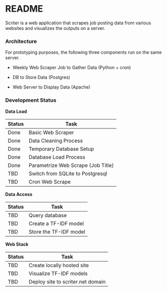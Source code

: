 # README

Scriter is a web application that scrapes job posting data from various
websites and visualizes the outputs on a server.


### Architecture

For prototyping purposes, the following three components run on the
same server.

* Weekly Web Scraper Job to Gather Data (Python + cron)

* DB to Store Data (Postgres)

* Web Server to Display Data (Apache)


### Development Status

**Data Load**

| Status  | Task |
|---|---|
| Done | Basic Web Scraper |
| Done | Data Cleaning Process |
| Done | Temporary Database Setup |
| Done | Database Load Process |
| Done | Parametrize Web Scrape (Job Title) |
| TBD | Switch from SQLite to Postgresql |
| TBD | Cron Web Scrape |


**Data Access**

| Status  | Task |
|---|---|
| TBD | Query database |
| TBD | Create a TF-IDF model |
| TBD | Store the TF-IDF model |


**Web Stack**

| Status  | Task |
|---|---|
| TBD | Create locally hosted site |
| TBD | Visualize TF-IDF models |
| TBD | Deploy site to scriter.net domain |
